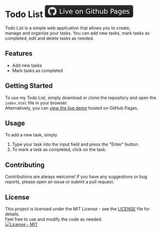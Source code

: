 # Todo List [![Live on Github Pages](https://raw.githubusercontent.com/Nihilnia/GithubBadges/d789604b7dce1b979d009e0751f7d4a26c07a2f9/liveOnGitHubPages.svg)](https://nihilnia.github.io/TodoList)

Todo List is a simple web application that allows you to create,<br/> manage and organize your tasks. You can add new tasks, mark tasks as completed, edit and delete tasks as needed. 

## Features

- Add new tasks
- Mark tasks as completed

## Getting Started

To use my Todo List, simply download or clone the repository and open the `index.html` file in your browser.<br/>
Alternatively, you can [view the live demo](https://nihilnia.github.io/TodoList) hosted on GitHub Pages.

## Usage
To add a new task, simply 
1. Type your task into the input field and press the "Enter" button. 
2. To mark a task as completed, click on the task.

## Contributing

Contributions are always welcome! If you have any suggestions or bug reports, please open an issue or submit a pull request.

## License

This project is licensed under the MIT License - see the [LICENSE](https://github.com/Nihilnia/TodoList/blob/main/LICENSE.md) file for details.<br/>
Feel free to use and modify the code as needed.<br/>
[![License - MIT](https://img.shields.io/badge/License-MIT-8CB904)](https://choosealicense.com/licenses/mit/)
